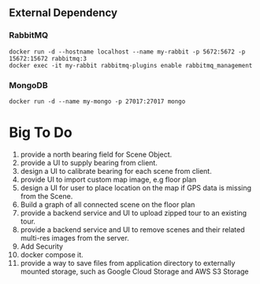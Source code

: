 ## External Dependency
### RabbitMQ
```
docker run -d --hostname localhost --name my-rabbit -p 5672:5672 -p 15672:15672 rabbitmq:3
docker exec -it my-rabbit rabbitmq-plugins enable rabbitmq_management
```
### MongoDB
```
docker run -d --name my-mongo -p 27017:27017 mongo
```

# Big To Do
1. provide a north bearing field for Scene Object.
2. provide a UI to supply bearing from client.
3. design a UI to calibrate bearing for each scene from client.
4. provide UI to import custom map image, e.g floor plan
5. design a UI for user to place location on the map if GPS data is missing from the Scene.
6. Build a graph of all connected scene on the floor plan
7. provide a backend service and UI to upload zipped tour to an existing tour.
8. provide a backend service and UI to remove scenes and their related multi-res images from the server.
9. Add Security
10. docker compose it.
11. provide a way to save files from application directory to externally mounted storage, such as Google Cloud Storage and AWS S3 Storage